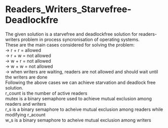 # Readers_Writers_Starvefree-Deadlockfre

The given solution is a starvefree and deadlockfree solution for readers-writers problem in process syncronisation of operating systems.\
These are the main cases considered for solving the problem:\
-> r + r = allowed\
-> r + w = not allowed\
-> w + r = not allowed\
-> w + w = not allowed\
-> when writers are waiting, readers are not allowed and should wait until the writers are done\
Following the above cases we can achieve starvation and deadlock free solution.\
r_count is the number of active readers\
mutex is a binary semaphore used to achieve mutual exclusion among readers and writers\
r_s is a binary semaphore to acheive mutual exclusion among readers while modifying r_acount\
w_s is a binary semaphore to acheive mutual exclusion among writers
